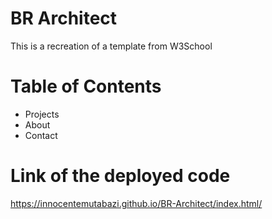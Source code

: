 # BR Architect 
This is a recreation of a template from W3School
# Table of Contents
- Projects
- About
- Contact
# Link of the deployed code
https://innocentemutabazi.github.io/BR-Architect/index.html/
